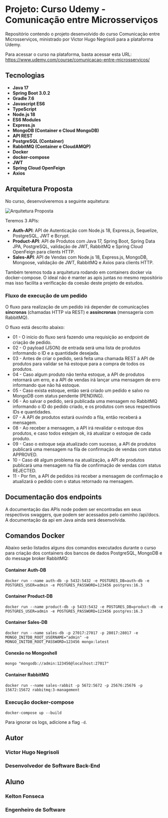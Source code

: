 # Projeto: Curso Udemy - Comunicação entre Microsserviços

Repositório contendo o projeto desenvolvido do curso Comunicação entre Microsserviços, ministrado por Victor Hugo Negrisoli para a plataforma Udemy.

Para acessar o curso na plataforma, basta acessar esta URL: https://www.udemy.com/course/comunicacao-entre-microsservicos/

## Tecnologias

* **Java 17**
* **Spring Boot 3.0.2**
* **Gradle 7.6**
* **Javascript ES6**
* **TypeScript** 
* **Node.js 18**
* **ES6 Modules**
* **Express.js**
* **MongoDB (Container e Cloud MongoDB)**
* **API REST**
* **PostgreSQL (Container)**
* **RabbitMQ (Container e CloudAMQP)**
* **Docker**
* **docker-compose**
* **JWT**
* **Spring Cloud OpenFeign**
* **Axios**

## Arquitetura Proposta

No curso, desenvolveremos a seguinte aquitetura:

![Arquitetura Proposta](https://github.com/vhnegrisoli/curso-udemy-comunicacao-microsservicos/blob/master/Conte%C3%BAdos/Arquitetura%20Proposta.png)

Teremos 3 APIs:

* **Auth-API**: API de Autenticação com Node.js 18, Express.js, Sequelize, PostgreSQL, JWT e Bcrypt.
* **Product-API**: API de Produtos com Java 17, Spring Boot, Spring Data JPA, PostgreSQL, validação de JWT, RabbitMQ e Spring Cloud OpenFeign para clients HTTP.
* **Sales-API**: API de Vendas com Node.js 18, Express.js, MongoDB, Mongoose, validação de JWT, RabbitMQ e Axios para clients HTTP.

Também teremos toda a arquitetura rodando em containers docker via docker-compose. O ideal não é manter as apis juntas no mesmo repositório mas isso facilita a verificação da coesão deste projeto  de estudos. 

### Fluxo de execução de um pedido

O fluxo para realização de um pedido irá depender de comunicações **síncronas** (chamadas HTTP via REST) e **assíncronas** (mensageria com RabbitMQ).

O fluxo está descrito abaixo:

* 01 - O início do fluxo será fazendo uma requisição ao endpoint de criação de pedido.
* 02 - O payload (JSON) de entrada será uma lista de produtos informando o ID e a quantidade desejada.
* 03 - Antes de criar o pedido, será feita uma chamada REST à API de produtos para validar se há estoque para a compra de todos os produtos.
* 04 - Caso algum produto não tenha estoque, a API de produtos retornará um erro, e a API de vendas irá lançar uma mensagem de erro informando que não há estoque.
* 05 - Caso exista estoque, então será criado um pedido e salvo no MongoDB com status pendente (PENDING).
* 06 - Ao salvar o pedido, será publicada uma mensagem no RabbitMQ informando o ID do pedido criado, e os produtos com seus respectivos IDs e quantidades.
* 07 - A API de produtos estará ouvindo a fila, então receberá a mensagem.
* 08 - Ao receber a mensagem, a API irá revalidar o estoque dos produtos, e caso todos estejam ok, irá atualizar o estoque de cada produto.
* 09 - Caso o estoque seja atualizado com sucesso, a API de produtos publicará uma mensagem na fila de confirmação de vendas com status APPROVED.
* 10 - Caso dê algum problema na atualização, a API de produtos publicará uma mensagem na fila de confirmação de vendas com status REJECTED.
* 11 - Por fim, a API de pedidos irá receber a mensagem de confirmação e atualizará o pedido com o status retornado na mensagem.

## Documentação dos endpoints

A documentação das APIs node podem ser encontradas em seus respectivos swaggers, que podem ser acessados pelo caminho /api/docs. A documentação da api em Java ainda será desenvolvida.


## Comandos Docker

Abaixo serão listados alguns dos comandos executados durante o curso para criação dos containers 
dos bancos de dados PostgreSQL, MongoDB e do message broker RabbitMQ:

#### Container Auth-DB

`docker run --name auth-db -p 5432:5432 -e POSTGRES_DB=auth-db -e POSTGRES_USER=admin -e POSTGRES_PASSWORD=123456 postgres:16.3`

#### Container Product-DB

`docker run --name product-db -p 5433:5432 -e POSTGRES_DB=product-db -e POSTGRES_USER=admin -e POSTGRES_PASSWORD=123456 postgres:16.3`

#### Container Sales-DB

`docker run --name sales-db -p 27017:27017 -p 28017:28017 -e MONGO_INITDB_ROOT_USERNAME="admin" -e MONGO_INITDB_ROOT_PASSWORD=123456 mongo:latest`

#### Conexão no Mongoshell

`mongo "mongodb://admin:123456@localhost:27017"`

#### Container RabbitMQ

`docker run --name sales-rabbit -p 5672:5672 -p 25676:25676 -p 15672:15672 rabbitmq:3-management`

### Execução docker-compose

`docker-compose up --build`

Para ignorar os logs, adicione a flag `-d`.

## Autor

### Victor Hugo Negrisoli
### Desenvolvedor de Software Back-End

## Aluno 
### Kelton Fonseca
### Engenheiro de Software
